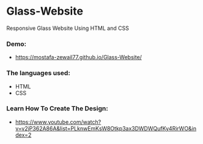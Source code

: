 # Glass-Website
Responsive Glass Website Using HTML and CSS

### Demo:
- https://mostafa-zewail77.github.io/Glass-Website/

### The languages used:
- HTML
- CSS

### Learn How To Create The Design:
- https://www.youtube.com/watch?v=v2jP362A86A&list=PLknwEmKsW8Otkp3ax3DWDWQufKy4RirWO&index=2
